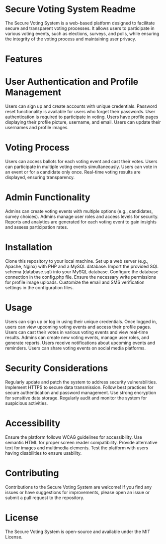 # Secure Voting System Readme


The Secure Voting System is a web-based platform designed to facilitate secure and transparent voting processes. It allows users to participate in various voting events, such as elections, surveys, and polls, while ensuring the integrity of the voting process and maintaining user privacy.

# Features

# User Authentication and Profile Management
Users can sign up and create accounts with unique credentials.
Password reset functionality is available for users who forget their passwords.
User authentication is required to participate in voting.
Users have profile pages displaying their profile picture, username, and email.
Users can update their usernames and profile images.

# Voting Process

Users can access ballots for each voting event and cast their votes.
Users can participate in multiple voting events simultaneously.
Users can vote in an event or for a candidate only once.
Real-time voting results are displayed, ensuring transparency.

# Admin Functionality
Admins can create voting events with multiple options (e.g., candidates, survey choices).
Admins manage user roles and access levels for security.
Reports and analytics are generated for each voting event to gain insights and assess participation rates.


# Installation
Clone this repository to your local machine.
Set up a web server (e.g., Apache, Nginx) with PHP and a MySQL database.
Import the provided SQL schema (database.sql) into your MySQL database.
Configure the database connection in the config.php file.
Ensure the necessary write permissions for profile image uploads.
Customize the email and SMS verification settings in the configuration files.

# Usage
Users can sign up or log in using their unique credentials.
Once logged in, users can view upcoming voting events and access their profile pages.
Users can cast their votes in various voting events and view real-time results.
Admins can create new voting events, manage user roles, and generate reports.
Users receive notifications about upcoming events and reminders.
Users can share voting events on social media platforms.



# Security Considerations
Regularly update and patch the system to address security vulnerabilities.
Implement HTTPS to secure data transmission.
Follow best practices for secure authentication and password management.
Use strong encryption for sensitive data storage.
Regularly audit and monitor the system for suspicious activities.

# Accessibility
Ensure the platform follows WCAG guidelines for accessibility.
Use semantic HTML for proper screen reader compatibility.
Provide alternative text for images and multimedia elements.
Test the platform with users having disabilities to ensure usability.

# Contributing
Contributions to the Secure Voting System are welcome! If you find any issues or have suggestions for improvements, please open an issue or submit a pull request to the repository.

# License
The Secure Voting System is open-source and available under the MIT License.

